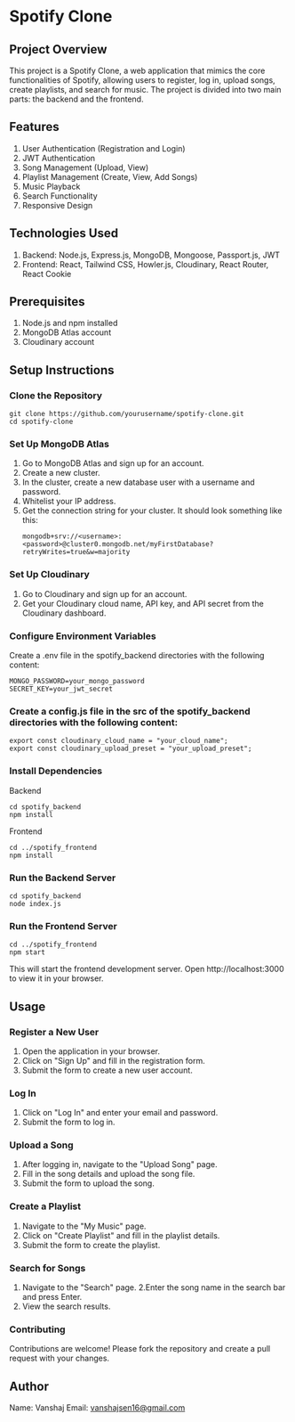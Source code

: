# Spotify Clone
## Project Overview
This project is a Spotify Clone, a web application that mimics the core functionalities of Spotify, allowing users to register, log in, upload songs, create playlists, and search for music. The project is divided into two main parts: the backend and the frontend.
## Features
1. User Authentication (Registration and Login)
2. JWT Authentication
3. Song Management (Upload, View)
4. Playlist Management (Create, View, Add Songs)
5. Music Playback
6. Search Functionality
7. Responsive Design
## Technologies Used
1. Backend: Node.js, Express.js, MongoDB, Mongoose, Passport.js, JWT
2. Frontend: React, Tailwind CSS, Howler.js, Cloudinary, React Router, React Cookie
## Prerequisites
1. Node.js and npm installed
2. MongoDB Atlas account
3. Cloudinary account
## Setup Instructions
### Clone the Repository
```
git clone https://github.com/yourusername/spotify-clone.git
cd spotify-clone
```
### Set Up MongoDB Atlas
 1. Go to MongoDB Atlas and sign up for an account.
 2. Create a new cluster.
 3. In the cluster, create a new database user with a username and password.
 4. Whitelist your IP address.
 5. Get the connection string for your cluster. It should look something like this:
    ```
    mongodb+srv://<username>:<password>@cluster0.mongodb.net/myFirstDatabase?retryWrites=true&w=majority
    ```
### Set Up Cloudinary
 1. Go to Cloudinary and sign up for an account.
 2. Get your Cloudinary cloud name, API key, and API secret from the Cloudinary dashboard.
### Configure Environment Variables
Create a .env file in the spotify_backend directories with the following content:
```
MONGO_PASSWORD=your_mongo_password
SECRET_KEY=your_jwt_secret
```
### Create a config.js file in the src of the spotify_backend directories with the following content:
```
export const cloudinary_cloud_name = "your_cloud_name";
export const cloudinary_upload_preset = "your_upload_preset";
```
### Install Dependencies
Backend
```
cd spotify_backend
npm install
```

Frontend
```
cd ../spotify_frontend
npm install
```
### Run the Backend Server
```
cd spotify_backend
node index.js
```
### Run the Frontend Server
```
cd ../spotify_frontend
npm start
```
This will start the frontend development server. Open http://localhost:3000 to view it in your browser.

## Usage
### Register a New User
1. Open the application in your browser.
2. Click on "Sign Up" and fill in the registration form.
3. Submit the form to create a new user account.
### Log In
1. Click on "Log In" and enter your email and password.
2. Submit the form to log in.
### Upload a Song
1. After logging in, navigate to the "Upload Song" page.
2. Fill in the song details and upload the song file.
3. Submit the form to upload the song.
### Create a Playlist
1. Navigate to the "My Music" page.
2. Click on "Create Playlist" and fill in the playlist details.
3. Submit the form to create the playlist.
### Search for Songs
1. Navigate to the "Search" page.
2.Enter the song name in the search bar and press Enter.
3. View the search results.
### Contributing
Contributions are welcome! Please fork the repository and create a pull request with your changes.
## Author 
Name: Vanshaj
Email: vanshajsen16@gmail.com
